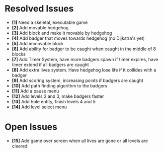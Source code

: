 # Resolved Issues

- **[1]** Need a skeletal, executable game
- **[2]** Add movable hedgehog
- **[3]** Add block and make it movable by hedgehog
- **[4]** Add badger that moves towards hedgehog (no Dijkstra's yet)
- **[5]** Add immovable block
- **[6]** Add ability for badger to be caught when caught in the middle of 8 blocks
- **[7]** Add Timer System, have more badgers spawn if timer expires, have timer extend if all badgers are caught
- **[8]** Add extra lives system. Have hedgehog lose life if it collides with a badger
- **[9]** Add scoring system, increasing points if badgers are caught
- **[10]** Add path finding algorithm to the badgers
- **[11]** Add a pause menu
- **[12]** Add levels 2 and 3, make badgers faster
- **[13]** Add hole entity, finish levels 4 and 5
- **[14]** Add level select menu

# Open Issues

- **[15]** Add game over screen when all lives are gone or all levels are cleared
